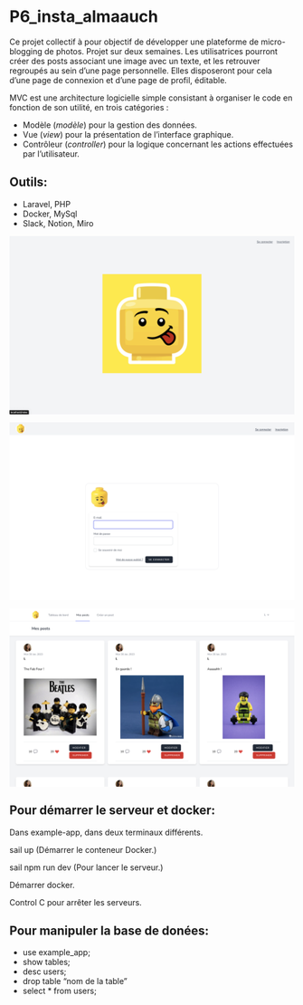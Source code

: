# P6_insta_almaauch

Ce projet collectif à pour objectif de développer une plateforme de micro-blogging de photos. Projet sur deux semaines. Les utilisatrices pourront créer des posts associant une image avec un texte, et les retrouver regroupés au sein d’une page personnelle. Elles disposeront pour cela d’une page de connexion et d’une page de profil, éditable. 

MVC est une architecture logicielle simple consistant à organiser le code en fonction de son utilité, en trois catégories :
- Modèle (*modèle*) pour la gestion des données.
- Vue (*view*) pour la présentation de l’interface graphique.
- Contrôleur (*controller*) pour la logique concernant les actions effectuées par l’utilisateur.

## Outils:

- Laravel, PHP
- Docker, MySql
- Slack, Notion, Miro

<p><img align="center" alt="" src="https://github.com/Alexluu13/P6_projet-Insta-almaauch/blob/master/insta_almaauch1.png"/></p>
<p><img align="center" alt="" src="https://github.com/Alexluu13/P6_projet-Insta-almaauch/blob/master/insta_almaauch2.png"/></p>
<p><img align="center" alt="" src="https://github.com/Alexluu13/P6_projet-Insta-almaauch/blob/master/insta_almaauch3.png"/></p>

## Pour démarrer le serveur et docker:

Dans example-app, dans deux terminaux différents. 

sail up (Démarrer le conteneur Docker.)

sail npm run dev (Pour lancer le serveur.)

Démarrer docker.

Control C pour arrêter les serveurs.

## Pour manipuler la base de donées:

- use example_app;
- show tables;
- desc users;
- drop table “nom de la table”
- select * from users;
